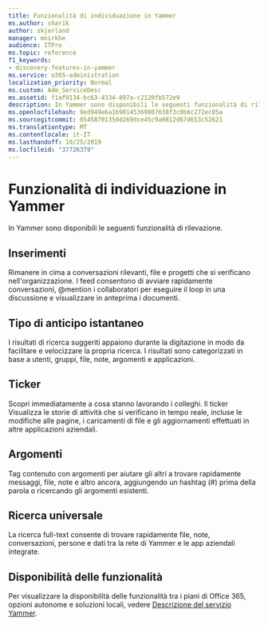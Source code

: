 ```yaml
---
title: Funzionalità di individuazione in Yammer
ms.author: sharik
author: skjerland
manager: mnirkhe
audience: ITPro
ms.topic: reference
f1_keywords:
- discovery-features-in-yammer
ms.service: o365-administration
localization_priority: Normal
ms.custom: Adm_ServiceDesc
ms.assetid: f1af9134-bc63-4334-897a-c2120fb572e9
description: In Yammer sono disponibili le seguenti funzionalità di rilevazione.
ms.openlocfilehash: 9ed949e6a1b90145369807638f3c0b6c272ec85a
ms.sourcegitcommit: 05458701350d269dce45c9a0812d67d653c52621
ms.translationtype: MT
ms.contentlocale: it-IT
ms.lasthandoff: 10/25/2019
ms.locfileid: "37726379"
---
```

# <a name="discovery-features-in-yammer"></a>Funzionalità di individuazione in Yammer

In Yammer sono disponibili le seguenti funzionalità di rilevazione.
  
## <a name="feeds"></a>Inserimenti

Rimanere in cima a conversazioni rilevanti, file e progetti che si verificano nell'organizzazione. I feed consentono di avviare rapidamente conversazioni, @mention i collaboratori per eseguire il loop in una discussione e visualizzare in anteprima i documenti.

## <a name="instant-type-ahead"></a>Tipo di anticipo istantaneo

I risultati di ricerca suggeriti appaiono durante la digitazione in modo da facilitare e velocizzare la propria ricerca. I risultati sono categorizzati in base a utenti, gruppi, file, note, argomenti e applicazioni.
    
## <a name="ticker"></a>Ticker

Scopri immediatamente a cosa stanno lavorando i colleghi. Il ticker Visualizza le storie di attività che si verificano in tempo reale, incluse le modifiche alle pagine, i caricamenti di file e gli aggiornamenti effettuati in altre applicazioni aziendali.
  
## <a name="topics"></a>Argomenti

Tag contenuto con argomenti per aiutare gli altri a trovare rapidamente messaggi, file, note e altro ancora, aggiungendo un hashtag (#) prima della parola o ricercando gli argomenti esistenti.
  
## <a name="universal-search"></a>Ricerca universale

La ricerca full-text consente di trovare rapidamente file, note, conversazioni, persone e dati tra la rete di Yammer e le app aziendali integrate.
  
## <a name="feature-availability"></a>Disponibilità delle funzionalità

Per visualizzare la disponibilità delle funzionalità tra i piani di Office 365, opzioni autonome e soluzioni locali, vedere [Descrizione del servizio Yammer](yammer-service-description.md).
  
  
